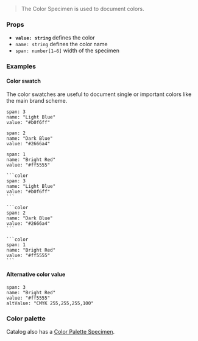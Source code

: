 > The Color Specimen is used to document colors.

### Props

- **`value: string`** defines the color
- `name: string` defines the color name
- `span: number[1–6]` width of the specimen

### Examples

#### Color swatch

The color swatches are useful to document single or important colors like the main brand scheme.

```color
span: 3
name: "Light Blue"
value: "#b0f6ff"
```

```color
span: 2
name: "Dark Blue"
value: "#2666a4"
```

```color
span: 1
name: "Bright Red"
value: "#ff5555"
```

````code
```color
span: 3
name: "Light Blue"
value: "#b0f6ff"
```

```color
span: 2
name: "Dark Blue"
value: "#2666a4"
```

```color
span: 1
name: "Bright Red"
value: "#ff5555"
```
````

#### Alternative color value

```color
span: 3
name: "Bright Red"
value: "#ff5555"
altValue: "CMYK 255,255,255,100"
```

### Color palette

Catalog also has a [Color Palette Specimen](/specimens/color-palette).

